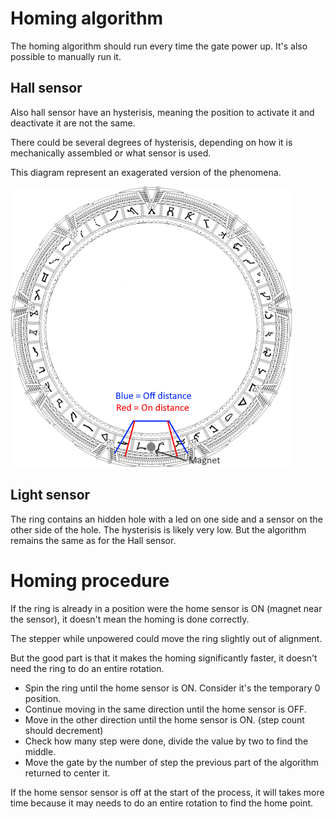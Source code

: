 # Homing algorithm

The homing algorithm should run every time the gate power up.
It's also possible to manually run it.

## Hall sensor

Also hall sensor have an hysterisis, meaning the position to activate it and deactivate it are not the same.

There could be several degrees of hysterisis, depending on how it is mechanically assembled or what sensor is used.

This diagram represent an exagerated version of the phenomena.

![](./assets/hysterisis-example.png)

## Light sensor

The ring contains an hidden hole with a led on one side and a sensor on the other side of the hole.
The hysterisis is likely very low. But the algorithm remains the same as for the Hall sensor.

# Homing procedure

If the ring is already in a position were the home sensor is ON (magnet near the sensor), it doesn't mean the homing is done correctly.

The stepper while unpowered could move the ring slightly out of alignment.

But the good part is that it makes the homing significantly faster, it doesn't need the ring to do an entire rotation.

- Spin the ring until the home sensor is ON. Consider it's the temporary 0 position.
- Continue moving in the same direction until the home sensor is OFF.
- Move in the other direction until the home sensor is ON. (step count should decrement)
- Check how many step were done, divide the value by two to find the middle.
- Move the gate by the number of step the previous part of the algorithm returned to center it.

If the home sensor sensor is off at the start of the process, it will takes more time because it may needs to do an entire rotation to find the home point.
